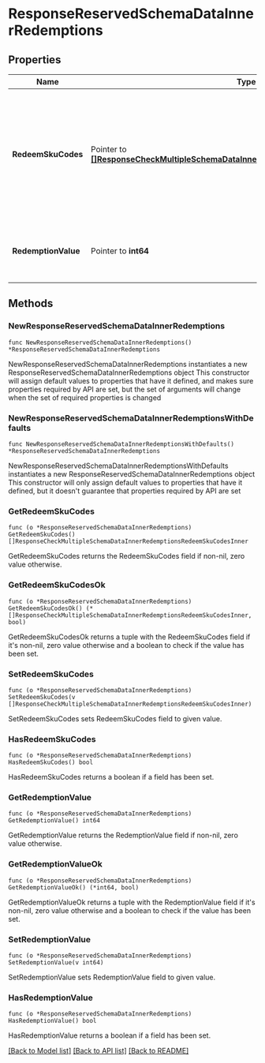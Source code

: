 # ResponseReservedSchemaDataInnerRedemptions

## Properties

Name | Type | Description | Notes
------------ | ------------- | ------------- | -------------
**RedeemSkuCodes** | Pointer to [**[]ResponseCheckMultipleSchemaDataInnerRedemptionsRedeemSkuCodesInner**](ResponseCheckMultipleSchemaDataInnerRedemptionsRedeemSkuCodesInner.md) | Contains redeemed SKU information of the voucher (for voucher type is conditional and support sku) | [optional] 
**RedemptionValue** | Pointer to **int64** | Actual redemption value of voucher type &#x3D; conditional | [optional] 

## Methods

### NewResponseReservedSchemaDataInnerRedemptions

`func NewResponseReservedSchemaDataInnerRedemptions() *ResponseReservedSchemaDataInnerRedemptions`

NewResponseReservedSchemaDataInnerRedemptions instantiates a new ResponseReservedSchemaDataInnerRedemptions object
This constructor will assign default values to properties that have it defined,
and makes sure properties required by API are set, but the set of arguments
will change when the set of required properties is changed

### NewResponseReservedSchemaDataInnerRedemptionsWithDefaults

`func NewResponseReservedSchemaDataInnerRedemptionsWithDefaults() *ResponseReservedSchemaDataInnerRedemptions`

NewResponseReservedSchemaDataInnerRedemptionsWithDefaults instantiates a new ResponseReservedSchemaDataInnerRedemptions object
This constructor will only assign default values to properties that have it defined,
but it doesn't guarantee that properties required by API are set

### GetRedeemSkuCodes

`func (o *ResponseReservedSchemaDataInnerRedemptions) GetRedeemSkuCodes() []ResponseCheckMultipleSchemaDataInnerRedemptionsRedeemSkuCodesInner`

GetRedeemSkuCodes returns the RedeemSkuCodes field if non-nil, zero value otherwise.

### GetRedeemSkuCodesOk

`func (o *ResponseReservedSchemaDataInnerRedemptions) GetRedeemSkuCodesOk() (*[]ResponseCheckMultipleSchemaDataInnerRedemptionsRedeemSkuCodesInner, bool)`

GetRedeemSkuCodesOk returns a tuple with the RedeemSkuCodes field if it's non-nil, zero value otherwise
and a boolean to check if the value has been set.

### SetRedeemSkuCodes

`func (o *ResponseReservedSchemaDataInnerRedemptions) SetRedeemSkuCodes(v []ResponseCheckMultipleSchemaDataInnerRedemptionsRedeemSkuCodesInner)`

SetRedeemSkuCodes sets RedeemSkuCodes field to given value.

### HasRedeemSkuCodes

`func (o *ResponseReservedSchemaDataInnerRedemptions) HasRedeemSkuCodes() bool`

HasRedeemSkuCodes returns a boolean if a field has been set.

### GetRedemptionValue

`func (o *ResponseReservedSchemaDataInnerRedemptions) GetRedemptionValue() int64`

GetRedemptionValue returns the RedemptionValue field if non-nil, zero value otherwise.

### GetRedemptionValueOk

`func (o *ResponseReservedSchemaDataInnerRedemptions) GetRedemptionValueOk() (*int64, bool)`

GetRedemptionValueOk returns a tuple with the RedemptionValue field if it's non-nil, zero value otherwise
and a boolean to check if the value has been set.

### SetRedemptionValue

`func (o *ResponseReservedSchemaDataInnerRedemptions) SetRedemptionValue(v int64)`

SetRedemptionValue sets RedemptionValue field to given value.

### HasRedemptionValue

`func (o *ResponseReservedSchemaDataInnerRedemptions) HasRedemptionValue() bool`

HasRedemptionValue returns a boolean if a field has been set.


[[Back to Model list]](../README.md#documentation-for-models) [[Back to API list]](../README.md#documentation-for-api-endpoints) [[Back to README]](../README.md)


